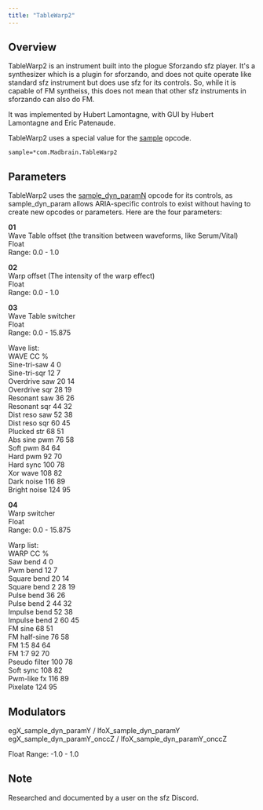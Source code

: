 ```yaml
---
title: "TableWarp2"
---
```

## Overview
TableWarp2 is an instrument built into the plogue Sforzando sfz player. It's a synthesizer which is a plugin for sforzando, and does not quite operate like standard sfz instrument but does use sfz for its controls. So, while it is capable of FM syntheiss, this does not mean that other sfz instruments in sforzando can also do FM.

It was implemented by Hubert Lamontagne, with GUI by Hubert Lamontagne and Eric Patenaude.

TableWarp2 uses a special value for the [sample] opcode.

```sample=*com.Madbrain.TableWarp2```

## Parameters
TableWarp2 uses the [sample_dyn_paramN] opcode for its controls, as sample_dyn_param allows ARIA-specific controls to exist without having to create new opcodes or parameters. Here are the four parameters:

**01**  
Wave Table offset (the transition between waveforms, like Serum/Vital)  
Float  
Range: 0.0 - 1.0

**02**  
Warp offset (The intensity of the warp effect)  
Float  
Range: 0.0 - 1.0

**03**  
Wave Table switcher  
Float  
Range: 0.0 - 15.875

Wave list:  
WAVE CC %  
Sine-tri-saw 4 0  
Sine-tri-sqr 12 7  
Overdrive saw 20 14  
Overdrive sqr 28 19  
Resonant saw 36 26  
Resonant sqr 44 32  
Dist reso saw 52 38  
Dist reso sqr 60 45  
Plucked str 68 51  
Abs sine pwm 76 58  
Soft pwm 84 64  
Hard pwm 92 70  
Hard sync 100 78  
Xor wave 108 82  
Dark noise 116 89  
Bright noise 124 95  

**04**  
Warp switcher  
Float  
Range: 0.0 - 15.875

Warp list:  
WARP CC %  
Saw bend 4 0  
Pwm bend 12 7  
Square bend 20 14  
Square bend 2 28 19  
Pulse bend 36 26  
Pulse bend 2 44 32  
Impulse bend 52 38  
Impulse bend 2 60 45  
FM sine 68 51  
FM half-sine 76 58  
FM 1:5 84 64  
FM 1:7 92 70  
Pseudo filter 100 78  
Soft sync 108 82  
Pwm-like fx 116 89  
Pixelate 124 95  

## Modulators  
egX_sample_dyn_paramY / lfoX_sample_dyn_paramY  
egX_sample_dyn_paramY_onccZ / lfoX_sample_dyn_paramY_onccZ

Float
Range: -1.0 - 1.0

## Note
Researched and documented by a user on the sfz Discord.

[sample]:                ../opcodes/sample.md
[sample_dyn_paramN]:     ../opcodes/sample_dyn_paramN.md

